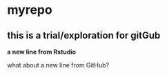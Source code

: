 # myrepo

## this is a trial/exploration for gitGub

**a new line from Rstudio**

what about a new line from GitHub?
